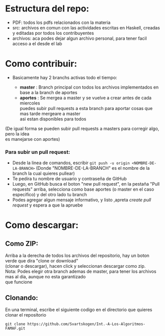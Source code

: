 Estructura del repo:
======
* PDF: todos los pdfs relacionados con la materia
* src: archivos en comun con las actividades escritas en Haskell, creadas y editadas por todos los contribuyentes
* archivos: aca podes dejar algun archivo personal, para tener facil acceso a el desde el lab

Como contribuir:
======
* Basicamente hay 2 branchs activas todo el tiempo:

   * **master** : Branch principal con todos los archivos implementados en base a la branch de aportes  
   * **aportes** : Se mergea a master y se vuelve a crear antes de cada miercoles  
   puedes subir pull requests a esta branch para aportar cosas que mas tarde mergeare a master  
   asi estan disponibles para todos
   
(De igual forma se pueden subir pull requests a masters para corregir algo, pero la idea  
es manejarse con aportes)

### Para subir un pull request:
* Desde la linea de comandos, escribir 
`git push -u origin <NOMBRE-DE-LA-BRANCH>`
(Donde "NOMBRE-DE-LA-BRANCH" es el nombre de la branch la cual quieres pullear)
* Te pedira tu nombre de usuario y contraseña de GitHub
* Luego, en GitHub busca el boton "new pull request", en la pestaña "Pull requests" arriba, selecciona como base aportes 
(o master en el caso especifico) y del otro lado tu branch
* Podes agregar algun mensaje informativo, y listo ,apreta *create pull request* y espera a que la apruebe


Como descargar:
======
## Como ZIP:
Arriba a la derecha de todos los archivos del repositorio, hay un boton verde que dira "clone or download"  
(clonar o descargar), hacen click y seleccionan descargar como zip.  
Nota: Podes elegir otra branch ademas de master, para tener los archivos mas al dia, aunque no esta garantizado  
que funcione
## Clonando:
En una terminal, escribe el siguiente codigo en el directorio que quieres clonar el repositorio

`git clone https://github.com/Svartskogen/Int.-A-Los-Algoritmos-FAMAF.git`
